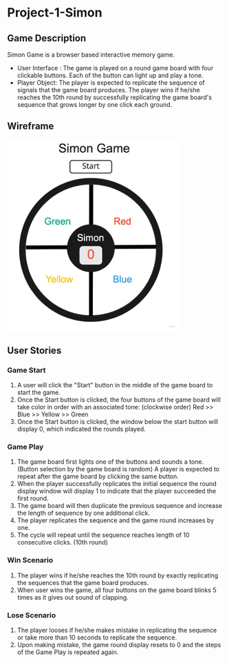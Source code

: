 # Project-1-Simon
## **Game Description**
Simon Game is a browser based interactive  memory game.  
- User Interface : The game is played on a round game board with four clickable buttons. Each of the button can light up and play a tone. 
- Player Object: The player is expected to replicate the sequence of signals that the game board produces. The player wins if he/she reaches the 10th round by successfully replicating the game board's sequence that grows longer by one click each ground.

## **Wireframe**
<img src="wireframe.jpg" alt="simon-game-wireframe" width="400"/></img>

## **User Stories**

### Game Start
1. A user will click the "Start" button in the middle of the game board to start the game.
2. Once the Start button is clicked, the four buttons of the game board  will  take color in order with an associated tone: (clockwise order) Red >> Blue >> Yellow >> Green
3. Once the Start button is clicked, the window below the start button will display 0, which indicated the rounds played.

### Game Play
1. The game board first lights one of the buttons and sounds a tone. (Button selection by the game board is random) A player is expected to repeat after the game board by clicking the same button.
2.  When the player successfully replicates the initial sequence the round display window will display 1 to indicate that the player succeeded the first round.
3. The game board will then duplicate the previous sequence and increase the length of sequence by one additional click.
4. The player replicates the sequence and the game round increases by one.
5. The cycle will repeat until the sequence reaches length of 10 consecutive clicks. (10th round)

### Win Scenario
1. The player wins if he/she reaches the 10th round by exactly replicating the sequences that the game board produces.
2. When user wins the game, all four buttons on the game board blinks 5 times as it gives out sound of clapping.

### Lose Scenario
1.  The player looses if he/she makes mistake in replicating the sequence or take more than 10 seconds to replicate the sequence.
2. Upon making mistake, the game round display resets to 0 and the steps of the Game Play is repeated again.

